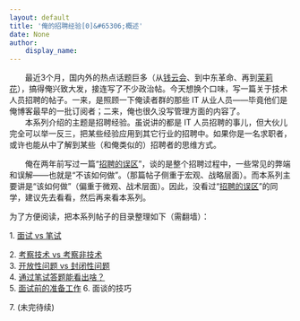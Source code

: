 ```yaml
---
layout: default
title: '俺的招聘经验[0]&#65306;概述'
date: None
author:
    display_name: 
---
```


　　最近3个月，国内外的热点话题巨多（从[钱云会](https://program-think.blogspot.com/2011/01/what-we-can-depend-on.html)、到中东革命、再到[茉莉花](https://program-think.blogspot.com/2011/02/jasmine-revolution-227-notice.html)），搞得俺兴致大发，接连写了不少政治帖。今天想换个口味，写一篇关于技术人员招聘的帖子。一来，是照顾一下俺读者群的那些 IT 从业人员——毕竟他们是俺博客最早的一批订阅者；二来，俺也很久没写管理方面的内容了。  
　　本系列介绍的主题是招聘经验。虽说讲的都是 IT 人员招聘的事儿，但大伙儿完全可以举一反三，把某些经验应用到其它行业的招聘中。如果你是一名求职者，或许也能从中了解到某些（和俺类似的）招聘者的思维方式。

　　俺在两年前写过一篇“[招聘的误区](https://program-think.blogspot.com/2009/04/defect-of-hire.html)”，谈的是整个招聘过程中，一些常见的弊端和误解——也就是“不该如何做”。（那篇帖子侧重于宏观、战略层面）。而本系列主要讲是“该如何做”（偏重于微观、战术层面）。因此，没看过“[招聘的误区](https://program-think.blogspot.com/2009/04/defect-of-hire.html)”的同学，建议先去看看，然后再来看本系列。

  
为了方便阅读，把本系列帖子的目录整理如下（需翻墙）：

1\. [面试 vs 笔试](https://program-think.blogspot.com/2011/03/hiring-experience-1.html)

  
2\. [考察技术 vs 考察非技术](https://program-think.blogspot.com/2011/03/hiring-experience-2.html)  
3\. [开放性问题 vs 封闭性问题](https://program-think.blogspot.com/2011/05/hiring-experience-3.html)  
4\. [通过笔试答题能看出啥？](https://program-think.blogspot.com/2011/11/hiring-experience-4.html)  
5\. [面试前的准备工作](https://program-think.blogspot.com/2012/12/hiring-experience-5.html) 6. 面谈的技巧

7\. (未完待续)

